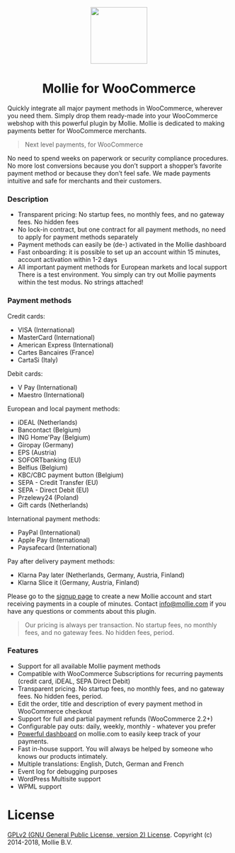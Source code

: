 <p align="center">
  <img src="https://info.mollie.com/hubfs/github/woocommerce/logo.png" width="128" height="128"/>
</p>
<h1 align="center">Mollie for WooCommerce</h1>
  
Quickly integrate all major payment methods in WooCommerce, wherever you need them. Simply drop them ready-made into your WooCommerce webshop with this powerful plugin by Mollie. Mollie is dedicated to making payments better for WooCommerce merchants.

> Next level payments, for WooCommerce

No need to spend weeks on paperwork or security compliance procedures. No more lost conversions because you don’t support a shopper’s favorite payment method or because they don’t feel safe. We made payments intuitive and safe for merchants and their customers.

### Description
* Transparent pricing: No startup fees, no monthly fees, and no gateway fees. 
No hidden fees
* No lock-in contract, but one contract for all payment methods, no need to 
apply for payment methods separately
* Payment methods can easily be (de-) activated in the Mollie dashboard
* Fast onboarding: it is possible to set up an account within 15 minutes, 
account activation within 1-2 days
* All important payment methods for European markets and local support
There is a test environment. You simply can try out Mollie payments within the test 
modus. No strings attached!

### Payment methods

Credit cards:

* VISA (International)
* MasterCard (International)
* American Express (International)
* Cartes Bancaires (France)
* CartaSi (Italy)

Debit cards:

* V Pay (International)
* Maestro (International)

European and local payment methods:

* iDEAL (Netherlands)
* Bancontact (Belgium)
* ING Home'Pay (Belgium)
* Giropay (Germany)
* EPS (Austria)
* SOFORTbanking (EU)
* Belfius (Belgium)
* KBC/CBC payment button (Belgium)
* SEPA - Credit Transfer (EU)
* SEPA - Direct Debit (EU)
* Przelewy24 (Poland) 
* Gift cards (Netherlands)

International payment methods:

* PayPal (International)
* Apple Pay (International)
* Paysafecard (International)

Pay after delivery payment methods:

* Klarna Pay later (Netherlands, Germany, Austria, Finland)
* Klarna Slice it (Germany, Austria, Finland)

Please go to the [signup page](https://www.mollie.com/signup) to create a new Mollie account and start receiving payments in a couple of minutes. Contact info@mollie.com if you have any questions or comments about this plugin.

> Our pricing is always per transaction. No startup fees, no monthly fees, and no gateway fees. No hidden fees, period.

### Features

* Support for all available Mollie payment methods
* Compatible with WooCommerce Subscriptions for recurring payments (credit card, iDEAL, SEPA Direct Debit)
* Transparent pricing. No startup fees, no monthly fees, and no gateway fees. No hidden fees, period.
* Edit the order, title and description of every payment method in WooCommerce checkout
* Support for full and partial payment refunds (WooCommerce 2.2+)
* Configurable pay outs: daily, weekly, monthly - whatever you prefer
* [Powerful dashboard](https://www.mollie.com/en/features/dashboard) on mollie.com to easily keep track of your payments.
* Fast in-house support. You will always be helped by someone who knows our products intimately.
* Multiple translations: English, Dutch, German and French
* Event log for debugging purposes
* WordPress Multisite support
* WPML support

# License
[GPLv2 (GNU General Public License, version 2) License](http://www.gnu.org/licenses/gpl-2.0.html).
Copyright (c) 2014-2018, Mollie B.V.
